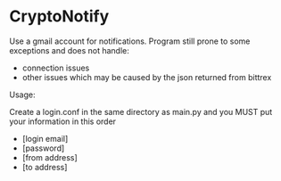 # CryptoNotify

Use a gmail account for notifications. Program still prone to some exceptions and does not handle:
- connection issues
- other issues which may be caused by the json returned from bittrex

Usage:

Create a login.conf in the same directory as main.py and you MUST put your information in this order
- [login email]
- [password]
- [from address]
- [to address]
